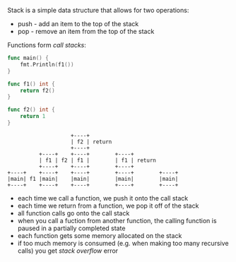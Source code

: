 Stack is a simple data structure that allows for two operations:

* push - add an item to the top of the stack
* pop - remove an item from the top of the stack

Functions form *call stacks*:

```go
func main() {
    fmt.Println(f1())
}

func f1() int {
    return f2()
}

func f2() int {
    return 1
}
```

```
                    +----+
                    | f2 | return
                    +----+
          +----+    +----+        +----+
          | f1 | f2 | f1 |        | f1 | return
          +----+    +----+        +----+
+----+    +----+    +----+        +----+        +----+
|main| f1 |main|    |main|        |main|        |main|
+----+    +----+    +----+        +----+        +----+
```

* each time we call a function, we push it onto the call stack
* each time we return from a function, we pop it off of the stack
* all function calls go onto the call stack
* when you call a fuction from another function, the calling function is paused in a partially completed state
* each function gets some memory allocated on the stack
* if too much memory is consumed (e.g. when making too many recursive calls) you get *stack overflow* error
